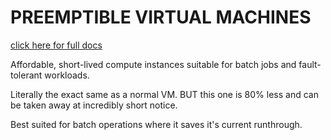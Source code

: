 # PREEMPTIBLE VIRTUAL MACHINES

[click here for full docs](https://cloud.google.com/preemptible-vms/)

Affordable, short-lived compute instances suitable for batch jobs and fault-tolerant workloads.

Literally the exact same as a normal VM. BUT this one is 80% less and can be taken away at incredibly short notice.

Best suited for batch operations where it saves it's current runthrough.